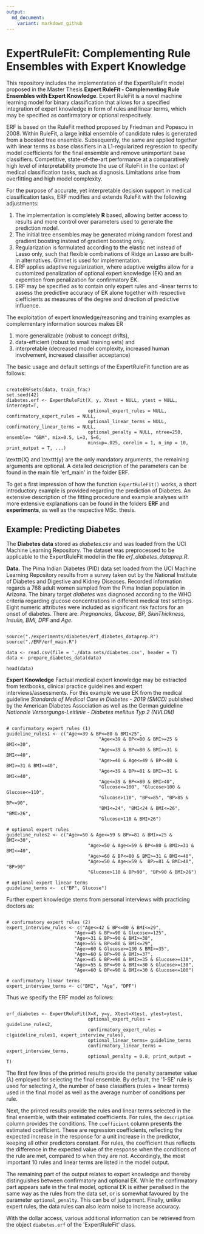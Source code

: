 ```yaml
---
output:
  md_document:
    variant: markdown_github
---
```



# ExpertRuleFit: Complementing Rule Ensembles with Expert Knowledge

This repository includes the implementation of the ExpertRuleFit model proposed in the Master Thesis **Expert RuleFit - Complementing Rule Ensembles with Expert Knowledge**. 
Expert RuleFit is a novel machine learning model for binary classification that allows for a specified integration of expert knowledge in form of rules and linear terms, which may be specified as confirmatory or optional respecitvely. 

ERF is based on the RuleFit method proposed by Friedman and Popescu in 2008.
Within RuleFit, a large initial ensemble of candidate rules is generated from a boosted tree ensemble. Subsequently, the same are applied together with linear terms as base classifiers in a L1-regularized regression to specify model coefficients for the final ensemble and remove unimportant base classifiers.
Competitive, state-of-the-art performance at a comparatively high level of interpretability promote the use of RuleFit in the context of medical classification tasks, such as diagnosis. Limitations arise from overfitting and high model complexity.

For the purpose of accurate, yet interpretable decision support in medical classification
tasks, ERF modifies and extends RuleFit with the following adjustments:

1) The implementation is completely **R** based, allowing better access to results and more control over parameters used to generate the prediction model.
2) The initial tree ensembles may be generated mixing random forest and gradient boosting instead of gradient boosting only.
2) Regularization is formulated according to the elastic net instead of Lasso only, such that flexible combinations of Ridge an Lasso are built-in alternatives. Glmnet is used for implementation.
3) ERF applies adaptive regularization, where adaptive weigths allow for a customized penalization of optional expert knowledge (EK) and an expemtion from penalization for confirmatory EK.
4) ERF may be specified as to contain only expert rules and -linear terms to assess the predictive accuracy of EK alone together with respective ciefficients as measures of the degree and direction of predictive influence.

The exploitation of expert knowledge/reasoning and training examples as complementary information sources makes ER 

1) more generalizable (robust to concept drifts),
2) data-efficient (robust to small training sets) and
3) interpretable (decreased model complexity, increased human involvement, increased classifier acceptance)

The basic usage and default settings of the ExpertRuleFit function are as follows:

```{r, results = FALSE}

createERFsets(data, train_frac)
set.seed(42)
diabetes.erf <- ExpertRuleFit(X, y, Xtest = NULL, ytest = NULL, intercept=T,
                              optional_expert_rules = NULL, confirmatory_expert_rules = NULL,
                              optional_linear_terms = NULL, confirmatory_linear_terms = NULL,
                              optional_penalty = NULL, ntree=250, ensemble= "GBM", mix=0.5, L=3, S=6,
                              minsup=.025, corelim = 1, n_imp = 10, print_output = T, ...)
```

\texttt{X} and \texttt{y} are the only mandatory arguments, the remaining arguments are optional.
A detailed description of the parameters can be found in the main file 'erf_main' in the folder ERF.

To get a first impression of how the function `ExpertRuleFit()` works, a short introductory example is provided regarding the prediction of Diabetes. An extensive description of the fitting procedure and example analyses with more extensive explanations can be found in the folders **ERF** and **experiments**, as well as the respective MSc. thesis.

## Example: Predicting Diabetes

The **Diabetes data** stored as *diabetes.csv* and was loaded from the UCI Machine Learning Repository.
The dataset was preprocessed to be applicable to the ExpertRuleFit model in the file *erf_diabetes_dataprep.R*.

**Data.** The Pima Indian Diabetes (PID) data set loaded from the UCI Machine Learning Repository
results from a survey taken out by the National Institute of Diabetes and Digestive and Kidney Diseases. Recorded information regards a 768 adult women sampled from the Pima Indian population in Arizona.
The binary target *diabetes* was diagnosed according to the WHO criteria regarding glucose
concentrations in different medical test settings. Eight numeric attributes were included as significant risk factors for an onset of
diabetes. There are: *Pregnancies, Glucose, BP, SkinThickness, Insulin, BMI, DPF* and *Age*.

```{r}

source("./experiments/diabetes/erf_diabetes_dataprep.R")
source("./ERF/erf_main.R")

data <- read.csv(file = './data sets/diabetes.csv', header = T)
data <- prepare_diabetes_data(data)

head(data)

```

**Expert Knowledge** Factual medical expert knowledge may be extracted from textbooks, 
clinical practice guidelines and expert interviews/assessments. For this example we use EK from the medical guideline *Standards of Medical Care in Diabetes - 2019 (SMCD)* published by the American Diabetes Association as well as the German guideline *Nationale Versorgungs-Leitlinie - Diabetes mellitus Typ 2 (NVLDM)*

```{r, results = FALSE}

# confirmatory expert rules (1)
guideline_rules1 <- c("Age<=39 & BP<=80 & BMI<25",
                                  "Age<=39 & BP<=80 & BMI>=25 & BMI<=30",
                                  "Age<=39 & BP<=80 & BMI>=31 & BMI<=40",         
                                  "Age>=40 & Age<=49 & BP<=80 & BMI>=31 & BMI<=40",
                                  "Age<=39 & BP>=81 & BMI>=31 & BMI<=40",
                                  "Age<=39 & BP<=80 & BMI>40",
                                  "Glucose<=100", "Glucose>100 & Glucose<=110",
                                  "Glucose>110", "BP<=85", "BP>85 & BP<=90", 
                                  "BMI<=24", "BMI<24 & BMI<=26", "BMI>26",
                                  "Glucose>110 & BMI>26")
                                  
# optional expert rules                              
guideline_rules2 <- c("Age>=50 & Age<=59 & BP>=81 & BMI>=25 & BMI<=30",
                              "Age>=50 & Age<=59 & BP<=80 & BMI>=31 & BMI<=40",
                              "Age>=60 & BP<=80 & BMI>=31 & BMI<=40",
                              "Age>=50 & Age<=59 &  BP>=81 & BMI>40", "BP>90"                                         
                              "Glucose>110 & BP>90", "BP>90 & BMI>26")

# optional expert linear terms                            
guideline_terms <-  c("BP", Glucose")

```

Further expert knowledge stems from personal interviews with practicing doctors as:

```{r, results = FALSE}

# confirmatory expert rules (2)
expert_interview_rules <- c("Age<=42 & BP<=80 & BMI<=29",
                         "Age>=45 & BP>=90 & Glucose>=125",
                         "Age<=31 & BP>=90 & BMI>=38",
                         "Age>=55 & BP<=80 & BMI<=29",
                         "Age>=60 & Glucose>=130 & BMI>=35", 
                         "Age>=60 & BP>=90 & BMI>=37",
                         "Age>=45 & BP>=90 & BMI>=35 & Glucose>=130",
                         "Age>=55 & BP<=90 & BMI<=30 & Glucose>=130",
                         "Age<=60 & BP<=90 & BMI<=30 & Glucose<=100")

# confirmatory linear terms
expert_interview_terms <- c("BMI", "Age", "DPF")

```

Thus we specify the ERF model as follows:

```{r}

erf_diabetes <- ExpertRuleFit(X=X, y=y, Xtest=Xtest, ytest=ytest,
                              optional_expert_rules = guideline_rules2, 
                              confirmatory_expert_rules = c(guideline_rules1, expert_interview_rules),  
                              optional_linear_terms= guideline_terms
                              confirmatory_linear_terms = expert_interview_terms,
                              optional_penalty = 0.8, print_output = T)

```

The first few lines of the printed results provide the penalty parameter value ($\lambda$) employed for selecting the final ensemble. By default, the '1-SE' rule is used for selecting $\lambda$, the number of base classifiers (rules + linear terms) used in the final model as well as the average number of conditions per rule.

Next, the printed results provide the rules and linear terms selected in the final ensemble, with their estimated coefficients. For rules, the `description` column provides the conditions. The `coefficient` column presents the estimated coefficient. These are regression coefficients, reflecting the expected increase in the response for a unit increase in the predictor, keeping all other predictors constant. For rules, the coefficient thus reflects the difference in the expected value of the response when the conditions of the rule are met, compared to when they are not. Accordingly, the most important 10 rules and linear terms are listed in the model output.

The remaining part of the output relates to expert knowledge and thereby distinguishes between confirmatory and optional EK. While the confirmatory part appears safe in the final model, optional EK is either penalised in the same way as the rules from the data set, or is somewhat favoured by the parameter `optional_penalty`. This can be of judgement. Finally, unlike expert rules, the data rules can also learn noise to increase accuracy.

With the dollar access, various additional information can be retrieved from the object `diabetes.erf` of the 'ExpertRuleFit' class.
